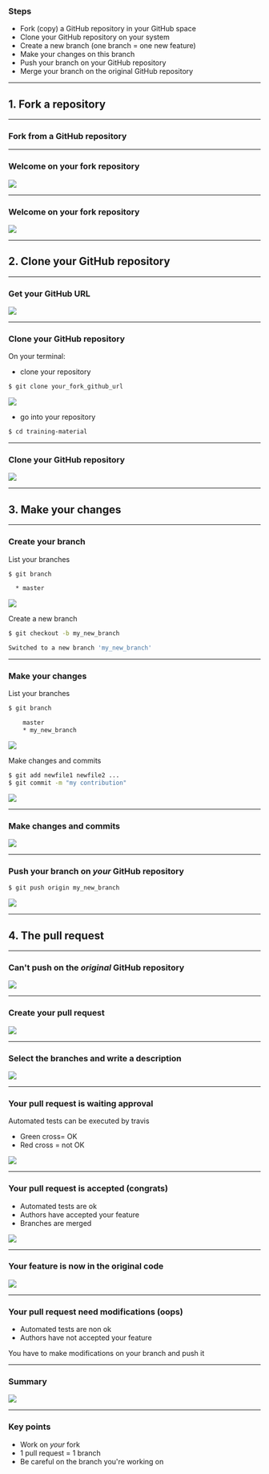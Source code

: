 ### Steps

- Fork (copy) a GitHub repository in your GitHub space
- Clone your GitHub repository on your system
- Create a new branch (one branch = one new feature)
- Make your changes on this branch
- Push your branch on your GitHub repository
- Merge your branch on the original GitHub repository

---

## 1. Fork a repository

---

### Fork from a GitHub repository

---

### Welcome on your fork repository

![](../../images/PR_fork_repo.png)


---

### Welcome on your fork repository

![](../../images/PR_schema_01.png)


---

## 2. Clone your GitHub repository


---

### Get your GitHub URL

![](../../images/PR_github_url.png)


---

### Clone your GitHub repository

On your terminal:

- clone your repository

```bash
$ git clone your_fork_github_url
```
![](../../images/PR_url.png)

- go into your repository

```bash
$ cd training-material
```


---

### Clone your GitHub repository

![](../../images/PR_schema_02.png)


---

## 3. Make your changes


---

### Create your branch

List your branches

```bash
$ git branch

  * master
```
![](../../images/PR_branch_master.png)

Create a new branch

```bash
$ git checkout -b my_new_branch

Switched to a new branch 'my_new_branch'
```


---

### Make your changes

List your branches

```bash
$ git branch

	master
	* my_new_branch
```

![](../../images/PR_branches_01.png)

Make changes and commits

```bash
$ git add newfile1 newfile2 ...
$ git commit -m "my contribution"
```

![](../../images/PR_branches_02.png)


---

### Make changes and commits

![](../../images/PR_schema_03.png)


---

### Push your branch on *your* GitHub repository

```bash
$ git push origin my_new_branch
```

![](../../images/PR_schema_04.png)


---

## 4. The pull request


---

### Can't push on the *original* GitHub repository

![](../../images/PR_schema_05.png)


---

### Create your pull request

![](../../images/PR_button.png)

---

### Select the branches and write a description

![](../../images/PR_form.png)


---

### Your pull request is waiting approval

Automated tests can be executed by travis
 - Green cross= OK
 - Red cross = not OK

![](../../images/PR_list.png)


---

### Your pull request is accepted (congrats)

- Automated tests are ok
- Authors have accepted your feature
- Branches are merged

![](../../images/PR_merged_branche.png)


---

### Your feature is now in the original code

![](../../images/PR_schema_06.png)


---

### Your pull request need modifications (oops)

- Automated tests are non ok
- Authors have not accepted your feature

You have to make modifications on your branch and push it


---

### Summary

![](../../images/PR_global_schema.png)


---

### <i class="fa fa-exclamation-circle" aria-hidden="true"></i> Key points

- Work on *your* fork
- 1 pull request = 1 branch
- Be careful on the branch you're working on